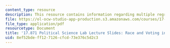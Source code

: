```yaml
---
content_type: resource
description: This resource contains information regarding multiple regression.
file: https://ol-ocw-studio-app-production.s3.amazonaws.com/courses/17-871-political-science-laboratory-spring-2012/8ef52bdeff127126cfcd73e376c5d2c3_MIT17_871S12_racndvotg_flo.pdf
file_type: application/pdf
resourcetype: Document
title: '17.871 Political Science Lab Lecture Slides: Race and Voting in Florida'
uid: 8ef52bde-ff12-7126-cfcd-73e376c5d2c3
---
```

